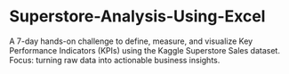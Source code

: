 # Superstore-Analysis-Using-Excel
A 7-day hands-on challenge to define, measure, and visualize Key Performance Indicators (KPIs) using the Kaggle Superstore Sales dataset. Focus: turning raw data into actionable business insights.
